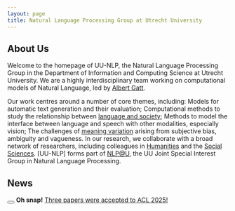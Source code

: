 ```yaml
---
layout: page
title: Natural Language Processing Group at Utrecht University
---
```


## About Us

Welcome to the homepage of UU-NLP, the Natural Language Processing Group in the Department of Information and Computing Science at Utrecht University. We are a highly interdisciplinary team working on computational models of Natural Language, led by [Albert Gatt](https://albertgatt.github.io/). 

Our work centres around a number of core themes, including:
Models for automatic text generation and their evaluation;
Computational methods to study the relationship between [language and society](https://nlpsoc.github.io/);
Methods to model the interface between language and speech with other modalities, especially vision;
The challenges of [meaning variation](https://sites.google.com/view/dealingwithmeaningvariation/home) arising from subjective bias, ambiguity and vagueness.
In our research, we collaborate with a broad network of researchers, including colleagues in [Humanities](https://www.uu.nl/onderzoek/institute-for-language-sciences) and the [Social Sciences](https://nlp.sites.uu.nl/). [UU-NLP] forms part of [NLP@U](https://www.uu.nl/en/research/applied-data-science/special-interest-group-text-mining), the UU Joint Special Interest Group in Natural Language Processing.



## News
<div class="alert alert-dismissible alert-primary">
  <button type="button" class="btn-close" data-bs-dismiss="alert"></button>
  <strong>Oh snap!</strong> <a href="#" class="alert-link">Three papers were accepted to ACL 2025!
</div>

